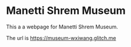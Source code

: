 Manetti Shrem Museum
=================

This a a webpage for Manetti Shrem Museum.

The url is https://museum-wxiwang.glitch.me
